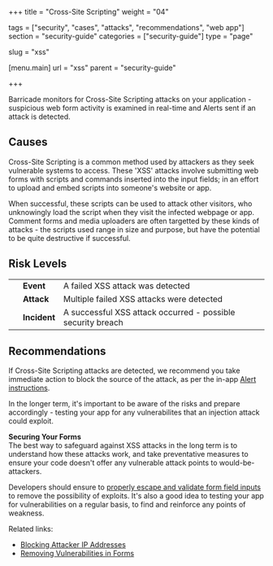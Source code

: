 +++
title = "Cross-Site Scripting"
weight = "04"

tags = ["security", "cases", "attacks", "recommendations", "web app"]
section = "security-guide"
categories = ["security-guide"]
type = "page"

slug = "xss"

[menu.main]
    url = "xss"
    parent = "security-guide"

+++

Barricade monitors for Cross-Site Scripting attacks on your application - suspicious web form activity is examined in real-time and Alerts sent if an attack is detected.  

## Causes

Cross-Site Scripting is a common method used by attackers as they seek vulnerable systems to access. These 'XSS' attacks involve submitting web forms with scripts and commands inserted into the input fields; in an effort to upload and embed scripts into someone's website or app.

When successful, these scripts can be used to attack other visitors, who unknowingly load the script when they visit the infected webpage or app. Comment forms and media uploaders are often targetted by these kinds of attacks - the scripts used range in size and purpose, but have the potential to be quite destructive if successful.

## Risk Levels

<table class="risk">
<tbody>
<tr>
<td><em> </em></td>
<td><strong>Event</strong></td>
<td>A failed XSS attack was detected</td>
<td> </td>
</tr>
<tr>
<td><em> </em></td>
<td><strong>Attack</strong></td>
<td>Multiple failed XSS attacks were detected</td>
</tr>
<tr>
<td><em> </em></td>
<td><strong>Incident</strong></td>
<td>A successful XSS attack occurred - possible security breach</td>
</tr>
</tbody>
</table>

## Recommendations

If Cross-Site Scripting attacks are detected, we recommend you take immediate action to block the source of the attack, as per the in-app [Alert instructions](https://app.barricade.io/alert). 

In the longer term, it's important to be aware of the risks and prepare accordingly - testing your app for any vulnerabilites that an injection attack could exploit. 

**Securing Your Forms**  
The best way to safeguard against XSS attacks in the long term is to understand how these attacks work, and take preventative measures to ensure your code doesn't offer any vulnerable attack points to would-be-attackers.

Developers should ensure to [properly escape and validate form field inputs](https://en.wikipedia.org/wiki/Cross-site_scripting#Reducing_the_threat) to remove the possibility of exploits. It's also a good idea to testing your app for vulnerabilities on a regular basis, to find and reinforce any points of weakness.

Related links:

*   [Blocking Attacker IP Addresses](#blocking-ip-address)
*   [Removing Vulnerabilities in Forms](#secure-web-forms)